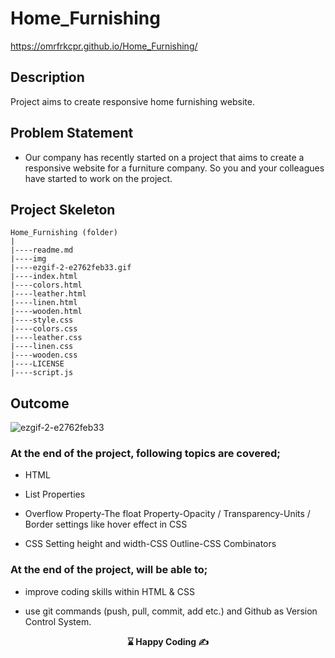 # Home_Furnishing

https://omrfrkcpr.github.io/Home_Furnishing/

## Description

Project aims to create responsive home furnishing website.

## Problem Statement

- Our company has recently started on a project that aims to create a responsive website for a furniture company. So you and your colleagues have started to work on the project.

## Project Skeleton

```
Home_Furnishing (folder)
|
|----readme.md
|----img
|----ezgif-2-e2762feb33.gif
|----index.html
|----colors.html
|----leather.html
|----linen.html
|----wooden.html
|----style.css
|----colors.css
|----leather.css
|----linen.css
|----wooden.css
|----LICENSE
|----script.js
```

## Outcome

![ezgif-2-e2762feb33](https://github.com/omrfrkcpr/Home_Furnishing/assets/77440899/b98256a2-cce7-43f1-bd61-fc9f5a70f6f0)

### At the end of the project, following topics are covered;

- HTML

- List Properties

- Overflow Property-The float Property-Opacity / Transparency-Units / Border settings like hover effect in CSS

- CSS Setting height and width-CSS Outline-CSS Combinators

### At the end of the project, will be able to;

- improve coding skills within HTML & CSS

- use git commands (push, pull, commit, add etc.) and Github as Version Control System.

<p align="center"> <strong>⌛ Happy Coding  ✍ </strong> </p>
